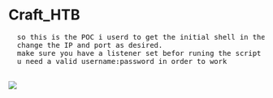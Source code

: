 # Craft_HTB
<pre>
  so this is the POC i userd to get the initial shell in the "Craft" machine in HackTheBox
  change the IP and port as desired.
  make sure you have a listener set befor runing the script
  u need a valid username:password in order to work
</pre>
<br>
<img src="https://i.imgur.com/hETzNQR.png">

